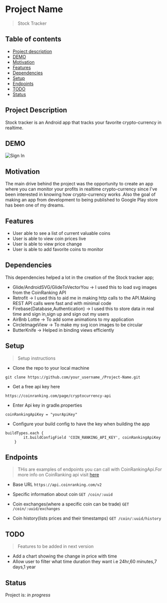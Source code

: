 # Project Name
> Stock Tracker
## Table of contents
* [Project description](#project-description)
* [DEMO](#demo)
* [Motivation](#motivation)
* [Features](#features)
* [Dependencies](#dependencies)
* [Setup](#setup)
* [Endpoints](#endpoints)
* [TODO](#todo)
* [Status](#status)

## Project Description 
Stock tracker is an Android app that tracks your favorite crypto-currency in realtime.

## DEMO
![Sign In](/home/breens/AndroidStudioProjects/StockTracker/app/src/main/res/drawable-v24/signin.png) 

## Motivation
The main drive behind the project was the opportunity to create an app where you can monitor your profits in realtime crypto-currency since I've been interested in knowing how crypto-currency works
.Also the goal of making an app from development to being published to Google Play store has been one of my dreams.

## Features
* User able to see a list of current valuable coins
* User is able to view coin prices live
* User is able to view price change
* User is able to add favorite coins to monitor

## Dependencies
This dependencies helped a lot in the creation of the Stock tracker app;

* Glide/AndroidSVG/GlideToVectorYou -> I used this to load svg images from the CoinRanking API
* Retrofit -> I used this to aid me in making http calls to the API.Making REST API calls were fast and with minimal code
* Firebase(Database,Authentication) -> I used this to store data in real time and sign in,sign up and sign out my users
* AirBnb Lottie -> To add some animations to my application
* CircleImageView -> To make my svg icon images to be circular
* ButterKnife -> Helped in binding views efficiently

## Setup
> Setup instructions
* Clone the repo to your local machine

```
git clone https://github.com/your_username_/Project-Name.git
```
* Get a free api key here

```
https://coinranking.com/page/cryptocurrency-api
```
* Enter Api key in gradle.properties

```
coinRankingApiKey = "yourApiKey"
```

* Configure your build config to have the key when building the app

```
buildTypes.each {
        it.buildConfigField 'COIN_RANKING_API_KEY', coinRankingApiKey
    }
``` 

## Endpoints
> THis are examples of endpoints you can call with CoinRankingApi.For more info on CoinRanking api visit [here](https://developers.coinranking.com/api/documentation/)

* Base URL
``
https://api.coinranking.com/v2
``

* Specific information about coin
``
GET /coin/:uuid
``

* Coin exchanges(where a specific coin can be trade)
``
GET /coin/:uuid/exchanges
``

* Coin history(lists prices and their timestamps)
``
GET /coin/:uuid/history
``

## TODO
> Features to be added in next version

* Add a chart showing the change in price with time
* Allow user to filter what time duration they want i.e 24hr,60 minutes,7 days,1 year

## Status
Project is: _in progress_
